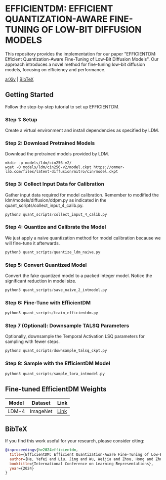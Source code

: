 # EFFICIENTDM: EFFICIENT QUANTIZATION-AWARE FINE-TUNING OF LOW-BIT DIFFUSION MODELS

This repository provides the implementation for our paper "EFFICIENTDM: Efficient Quantization-Aware Fine-Tuning of Low-Bit Diffusion Models". Our approach introduces a novel method for fine-tuning low-bit diffusion models, focusing on efficiency and performance.

[arXiv](https://arxiv.org/abs/2310.03270) | [BibTeX](#bibtex)

## Getting Started

Follow the step-by-step tutorial to set up EFFICIENTDM.

### Step 1: Setup

Create a virtual environment and install dependencies as specified by LDM.

### Step 2: Download Pretrained Models

Download the pretrained models provided by LDM.

```shell
mkdir -p models/ldm/cin256-v2/
wget -O models/ldm/cin256-v2/model.ckpt https://ommer-lab.com/files/latent-diffusion/nitro/cin/model.ckpt
```

### Step 3: Collect Input Data for Calibration

Gather input data required for model calibration. Remember to modified the ldm/models/diffusion/ddpm.py as indicated in the quant_scripts/collect_input_4_calib.py.

```python
python3 quant_scripts/collect_input_4_calib.py
```

### Step 4: Quantize and Calibrate the Model

We just apply a naive quantization method for model calibration because we will fine-tune it afterwards.

```python
python3 quant_scripts/quantize_ldm_naive.py
```

### Step 5: Convert Quantized Model

Convert the fake quantized model to a packed integer model. Notice the significant reduction in model size.

```python
python3 quant_scripts/save_naive_2_intmodel.py
```

### Step 6: Fine-Tune with EfficientDM

```python
python3 quant_scripts/train_efficientdm.py
```

### Step 7 (Optional): Downsample TALSQ Parameters

Optionally, downsample the Temporal Activation LSQ parameters for sampling with fewer steps.

```python
python3 quant_scripts/downsample_talsq_ckpt.py
```

### Step 8: Sample with the EfficientDM Model

```python
python3 quant_scripts/sample_lora_intmodel.py
```

## Fine-tuned EfficientDM Weights

| Model | Dataset | Link |
| ------- | ------- | ------- |
|  LDM-4  | ImageNet| [Link](https://drive.google.com/file/d/1xSGY5lXnBhXK9beq3j1NUXkFRr76mDLO/view) |

## BibTeX

If you find this work useful for your research, please consider citing:

```bibtex
@inproceedings{he2024efficientdm,
  title={EfficientDM: Efficient Quantization-Aware Fine-Tuning of Low-Bit Diffusion Models},
  author={He, Yefei and Liu, Jing and Wu, Weijia and Zhou, Hong and Zhuang, Bohan},
  booktitle={International Conference on Learning Representations},
  year={2024}
}
```
